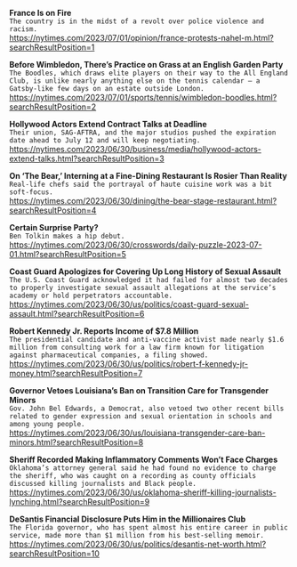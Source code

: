 **France Is on Fire**\
`The country is in the midst of a revolt over police violence and racism.`\
https://nytimes.com/2023/07/01/opinion/france-protests-nahel-m.html?searchResultPosition=1

**Before Wimbledon, There’s Practice on Grass at an English Garden Party**\
`The Boodles, which draws elite players on their way to the All England Club, is unlike nearly anything else on the tennis calendar — a Gatsby-like few days on an estate outside London.`\
https://nytimes.com/2023/07/01/sports/tennis/wimbledon-boodles.html?searchResultPosition=2

**Hollywood Actors Extend Contract Talks at Deadline**\
`Their union, SAG-AFTRA, and the major studios pushed the expiration date ahead to July 12 and will keep negotiating.`\
https://nytimes.com/2023/06/30/business/media/hollywood-actors-extend-talks.html?searchResultPosition=3

**On ‘The Bear,’ Interning at a Fine-Dining Restaurant Is Rosier Than Reality**\
`Real-life chefs said the portrayal of haute cuisine work was a bit soft-focus.`\
https://nytimes.com/2023/06/30/dining/the-bear-stage-restaurant.html?searchResultPosition=4

**Certain Surprise Party?**\
`Ben Tolkin makes a hip debut.`\
https://nytimes.com/2023/06/30/crosswords/daily-puzzle-2023-07-01.html?searchResultPosition=5

**Coast Guard Apologizes for Covering Up Long History of Sexual Assault**\
`The U.S. Coast Guard acknowledged it had failed for almost two decades to properly investigate sexual assault allegations at the service’s academy or hold perpetrators accountable.`\
https://nytimes.com/2023/06/30/us/politics/coast-guard-sexual-assault.html?searchResultPosition=6

**Robert Kennedy Jr. Reports Income of $7.8 Million**\
`The presidential candidate and anti-vaccine activist made nearly $1.6 million from consulting work for a law firm known for litigation against pharmaceutical companies, a filing showed.`\
https://nytimes.com/2023/06/30/us/politics/robert-f-kennedy-jr-money.html?searchResultPosition=7

**Governor Vetoes Louisiana’s Ban on Transition Care for Transgender Minors**\
`Gov. John Bel Edwards, a Democrat, also vetoed two other recent bills related to gender expression and sexual orientation in schools and among young people.`\
https://nytimes.com/2023/06/30/us/louisiana-transgender-care-ban-minors.html?searchResultPosition=8

**Sheriff Recorded Making Inflammatory Comments Won’t Face Charges**\
`Oklahoma’s attorney general said he had found no evidence to charge the sheriff, who was caught on a recording as county officials discussed killing journalists and Black people.`\
https://nytimes.com/2023/06/30/us/oklahoma-sheriff-killing-journalists-lynching.html?searchResultPosition=9

**DeSantis Financial Disclosure Puts Him in the Millionaires Club**\
`The Florida governor, who has spent almost his entire career in public service, made more than $1 million from his best-selling memoir.`\
https://nytimes.com/2023/06/30/us/politics/desantis-net-worth.html?searchResultPosition=10

